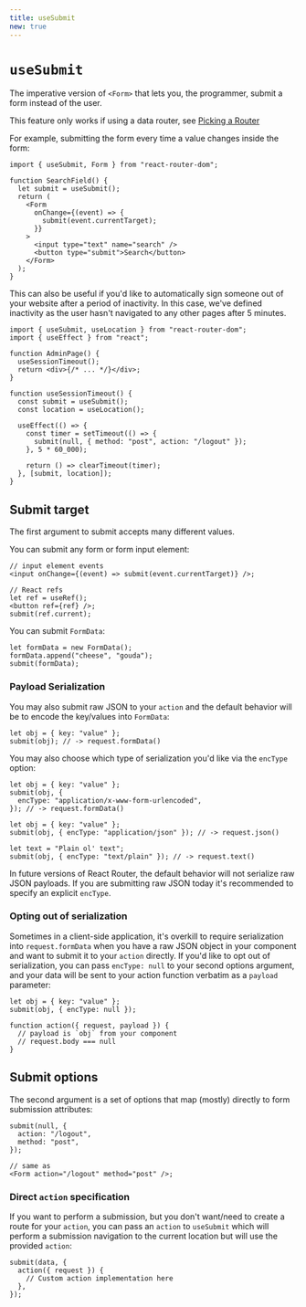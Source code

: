 ```yaml
---
title: useSubmit
new: true
---
```


# `useSubmit`

The imperative version of `<Form>` that lets you, the programmer, submit a form instead of the user.

<docs-warning>This feature only works if using a data router, see [Picking a Router][pickingarouter]</docs-warning>

For example, submitting the form every time a value changes inside the form:

```tsx [8]
import { useSubmit, Form } from "react-router-dom";

function SearchField() {
  let submit = useSubmit();
  return (
    <Form
      onChange={(event) => {
        submit(event.currentTarget);
      }}
    >
      <input type="text" name="search" />
      <button type="submit">Search</button>
    </Form>
  );
}
```

This can also be useful if you'd like to automatically sign someone out of your website after a period of inactivity. In this case, we've defined inactivity as the user hasn't navigated to any other pages after 5 minutes.

```tsx lines=[1,10,15]
import { useSubmit, useLocation } from "react-router-dom";
import { useEffect } from "react";

function AdminPage() {
  useSessionTimeout();
  return <div>{/* ... */}</div>;
}

function useSessionTimeout() {
  const submit = useSubmit();
  const location = useLocation();

  useEffect(() => {
    const timer = setTimeout(() => {
      submit(null, { method: "post", action: "/logout" });
    }, 5 * 60_000);

    return () => clearTimeout(timer);
  }, [submit, location]);
}
```

## Submit target

The first argument to submit accepts many different values.

You can submit any form or form input element:

```tsx
// input element events
<input onChange={(event) => submit(event.currentTarget)} />;

// React refs
let ref = useRef();
<button ref={ref} />;
submit(ref.current);
```

You can submit `FormData`:

```tsx
let formData = new FormData();
formData.append("cheese", "gouda");
submit(formData);
```

### Payload Serialization

You may also submit raw JSON to your `action` and the default behavior will be to encode the key/values into `FormData`:

```tsx
let obj = { key: "value" };
submit(obj); // -> request.formData()
```

You may also choose which type of serialization you'd like via the `encType` option:

```tsx
let obj = { key: "value" };
submit(obj, {
  encType: "application/x-www-form-urlencoded",
}); // -> request.formData()
```

```tsx
let obj = { key: "value" };
submit(obj, { encType: "application/json" }); // -> request.json()
```

```tsx
let text = "Plain ol' text";
submit(obj, { encType: "text/plain" }); // -> request.text()
```

<docs-warn>In future versions of React Router, the default behavior will not serialize raw JSON payloads. If you are submitting raw JSON today it's recommended to specify an explicit `encType`.</docs-warn>

### Opting out of serialization

Sometimes in a client-side application, it's overkill to require serialization into `request.formData` when you have a raw JSON object in your component and want to submit it to your `action` directly. If you'd like to opt out of serialization, you can pass `encType: null` to your second options argument, and your data will be sent to your action function verbatim as a `payload` parameter:

```tsx
let obj = { key: "value" };
submit(obj, { encType: null });

function action({ request, payload }) {
  // payload is `obj` from your component
  // request.body === null
}
```

## Submit options

The second argument is a set of options that map (mostly) directly to form submission attributes:

```tsx
submit(null, {
  action: "/logout",
  method: "post",
});

// same as
<Form action="/logout" method="post" />;
```

### Direct `action` specification

If you want to perform a submission, but you don't want/need to create a route for your `action`, you can pass an `action` to `useSubmit` which will perform a submission navigation to the current location but will use the provided `action`:

```tsx
submit(data, {
  action({ request }) {
    // Custom action implementation here
  },
});
```

[pickingarouter]: ../routers/picking-a-router
